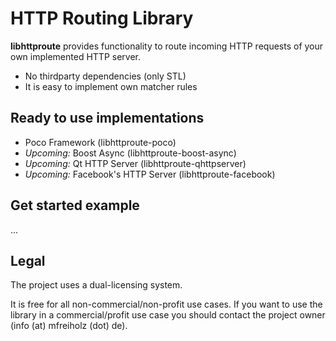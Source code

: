 # HTTP Routing Library

**libhttproute** provides functionality to route incoming HTTP requests of your own implemented HTTP server.

- No thirdparty dependencies (only STL)
- It is easy to implement own matcher rules

## Ready to use implementations

- Poco Framework (libhttproute-poco)
- *Upcoming:* Boost Async (libhttproute-boost-async)
- *Upcoming:* Qt HTTP Server (libhttproute-qhttpserver)
- *Upcoming:* Facebook's HTTP Server (libhttproute-facebook)

## Get started example

...

## Legal

The project uses a dual-licensing system.

It is free for all non-commercial/non-profit use cases. If you want to use the library in a commercial/profit use case you should contact the project owner (info (at) mfreiholz (dot) de).
